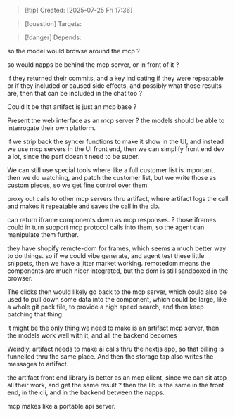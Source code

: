 
>[!tip] Created: [2025-07-25 Fri 17:36]

>[!question] Targets: 

>[!danger] Depends: 

so the model would browse around the mcp ?

so would napps be behind the mcp server, or in front of it ?

if they returned their commits, and a key indicating if they were repeatable or if they included or caused side effects, and possibly what those results are, then that can be included in the chat too ?

Could it be that artifact is just an mcp base ?

Present the web interface as an mcp server ? the models should be able to interrogate their own platform.

if we strip back the syncer functions to make it show in the UI, and instead we use mcp servers in the UI front end, then we can simplify front end dev a lot, since the perf doesn't need to be super.

We can still use special tools where like a full customer list is important.  then we do watching, and patch the customer list, but we write those as custom pieces, so we get fine control over them.

proxy out calls to other mcp servers thru artifact, where artifact logs the call and makes it repeatable and saves the call in the db.

can return iframe components down as mcp responses.
? those iframes could in turn support mcp protocol calls into them, so the agent can manipulate them further.

they have shopify remote-dom for frames, which seems a much better way to do things.
so if we could vibe generate, and agent test these little snippets, then we have a jitter market working.  remotedom means the components are much nicer integrated, but the dom is still sandboxed in the browser.

The clicks then would likely go back to the mcp server, which could also be used to pull down some data into the component, which could be large, like a whole git pack file, to provide a high speed search, and then keep patching that thing.

it might be the only thing we need to make is an artifact mcp server, then the models work well with it, and all the backend becomes

Weirdly, artifact needs to make ai calls thru the nextjs app, so that billing is funnelled thru the same place.  And then the storage tap also writes the messages to artifact.

the artifact front end library is better as an mcp client, since we can sit atop all their work, and get the same result ?  then the lib is the same in the front end, in the cli, and in the backend between the napps.




mcp makes like a portable api server.